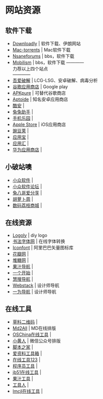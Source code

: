 # 网站资源

## 软件下载

- [Downloadly](https://downloadly.ir/) | 软件下载、伊朗网站
- [Mac-torrents](https://mac-torrents.io/) | Mac软件下载
- [Nsaneforums](https://nsaneforums.com/forum/48-software-updates/) | bbs，软件下载
- [Mobilism](https://forum.mobilism.org/viewforum.php?f=399) | bbs，软件下载
————  
力荐以上四个站点  
————  
- [吾爱破解](https://www.52pojie.cn/) | LCG-LSG、安卓破解、病毒分析
- [谷歌应用商店](https://play.google.com/) | Google play
- [APKpure](https://apkpure.com/cn/) | 可替代谷歌商店
- [Aptoide](https://aptoide.com/) | 知名安卓应用商店
- [酷安](https://www.coolapk.com/) | 
- [兔兔助手](https://www.tutuapp.com/) | 
- [手机乐园](https://www.shouji.com.cn/) | 
- [Apple Store](https://www.apple.com/) | iOS应用商店
- [豌豆荚](https://www.wandoujia.com/) | 
- [应用宝](https://sj.qq.com/) | 
- [应用汇](http://www.appchina.com/) | 
- [华为应用商店](https://appgallery.huawei.com/#/) | 

## 小破站噢

- [小众软件](https://www.appinn.com/) | 
- [小众软件论坛](https://meta.appinn.net/) | 
- [兔八哥爱分享](http://www.rjafx.com/) | 
- [胡萝卜周](https://www.carrotchou.com/) | 
- [数码荔枝商城](https://www.lizhi.io/) | 

## 在线资源

- [Logoly](https://www.logoly.pro/) | diy logo
- [书法字体网](http://www.diyiziti.com/) | 在线字体转换
- [Iconfont](https://www.iconfont.cn/) | 阿里巴巴矢量图标库
- [花瓣网](https://huaban.com/) | 
- [堆糖网](https://www.duitang.com/) | 
- [果汁导航](http://guozhivip.com/) | 
- [一个开始](https://aur.one/) | 
- [慧搜导航](http://www.huisou.org/) | 
- [Webstack](http://webstack.cc/) | 设计师导航
- [一为导航](https://nav.iowen.cn/) | 设计师导航

## 在线工具

- [草料二维码](https://cli.im/) | 
- [Md2All](http://md.aclickall.com/) | MD在线排版
- [OSChina在线工具](https://tool.oschina.net/) | 
- [小黄人](http://ipaiban.com/) | 微信公众号排版
- [脚本之家](https://www.jb51.net/) | 
- [爱资料工具箱](http://www.toolnb.com/) | 
- [在线工具123](http://www.gjw123.com/) | 
- [程序员工具](https://tool.lu/) | 
- [jb51在线工具](http://tools.jb51.net/) | 
- [果汁工具](http://guozhivip.com/tool/) | 
- [工具人](https://www.toolfk.com/) | 
- [lmcjl在线工具](https://www.lmcjl.com/) | 